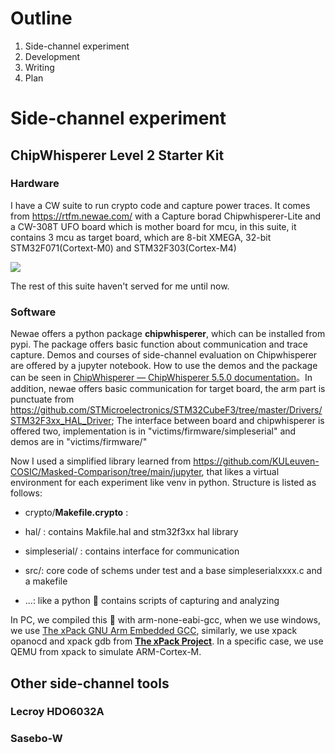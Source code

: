 # Outline

1. Side-channel experiment
2. Development
3. Writing
4. Plan





# Side-channel experiment

## ChipWhisperer Level 2 Starter Kit

### Hardware

I have a CW suite to run crypto code and capture power traces. It comes from https://rtfm.newae.com/ with a Capture borad Chipwhisperer-Lite and a CW-308T UFO board which is mother board for mcu, in this suite, it contains 3 mcu as target board, which are 8-bit XMEGA, 32-bit STM32F071(Cortext-M0) and STM32F303(Cortex-M4)

![](https://rtfm.newae.com/Starter%20Kits/Images/lvl2-starter.jpg)

The rest of this suite haven't served for me until now.

### Software

Newae offers a python package **chipwhisperer**, which can be installed from pypi. The package offers basic function about communication and trace capture. Demos and courses of side-channel evaluation on Chipwhisperer are offered by a jupyter notebook. How to use the demos and the package can be seen in  [ChipWhisperer — ChipWhisperer 5.5.0 documentation](https://chipwhisperer.readthedocs.io/en/latest/)。In addition,  newae offers basic communication for target board, the arm part is punctuate from  https://github.com/STMicroelectronics/STM32CubeF3/tree/master/Drivers/STM32F3xx_HAL_Driver; The interface between board and chipwhisperer is offered two, implementation is in "victims/firmware/simpleserial" and demos are in "victims/firmware/"



Now I used a simplified library learned from https://github.com/KULeuven-COSIC/Masked-Comparison/tree/main/jupyter, that likes a virtual environment for each experiment like venv in python. Structure is listed as follows:

- crypto/**Makefile.crypto** :

- hal/ : contains Makfile.hal and stm32f3xx hal library
- simpleserial/ : contains interface for  communication
- src/: core code of schems under test and a base simpleserialxxxx.c and a makefile
- ...: like a python 📂 contains scripts of capturing and analyzing

In PC, we compiled this 📂 with arm-none-eabi-gcc, when we use windows, we use  [The xPack GNU Arm Embedded GCC](https://xpack.github.io/arm-none-eabi-gcc/), similarly, we use xpack opanocd and xpack gdb from [**The xPack Project**](https://xpack.github.io/). In a specific case, we use QEMU from xpack to simulate ARM-Cortex-M.

## Other side-channel tools

### Lecroy HDO6032A

### Sasebo-W

